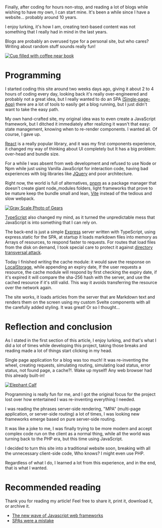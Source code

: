 <!-- {
    "title": "Hello World: The suffering of modern web development.",
    "creationDate": "1664329953541",
    "description": "My experience building this site and how modern web development is."
} -->

Finally, after coding for hours non-stop, and reading a lot of blogs while wishing to have my own, I can start mine. It's been a while since I have a website... probably around 10 years.

I enjoy lurking, it's how I am, creating text-based content was not something that I really had in mind in the last years.

Blogs are probably an overused type for a personal site, but who cares? Writing about random stuff sounds really fun!

[![Cup filled with coffee near book](/image/0)](https://www.pexels.com/photo/black-and-white-blog-business-coffee-261579/)

# Programming

I started coding this site around two weeks days ago, giving it about 2 to 4 hours of coding every day, looking back it's really over-engineered and probably not a great idea, but I really wanted to do an SPA [(Single-page-App)](https://en.wikipedia.org/wiki/Single-page_application) there are a lot of tools to easily get a blog running, but I just didn't want to take the easy path.

My own hand-crafted site, my original idea was to even create a JavaScript framework, but I ditched it immediately after realizing it wasn't that easy: state management, knowing when to re-render components. I wanted all. Of course, I gave up.

[React](https://reactjs.org/) is a really popular library, and it was my first components experience, it changed my way of thinking about UI completely but It has a big problem: over-head and bundle size.

For a while I was absent from web development and refused to use Node or Npm while just using Vanilla JavaScript for interaction code, having bad experiences with big libraries like [JQuery](https://jquery.com/) and poor architecture.

Right now, the world is full of alternatives, [pnpm](https://pnpm.io/) as a package manager that doesn't create giant
node_modules folders, light frameworks that prove to be mature keep the bundle small and lean, [Vite](https://vitejs.dev/) instead of the tedious and slow webpack.

[![Gray Scale Photo of Gears](/image/2)](https://www.pexels.com/photo/gray-scale-photo-of-gears-159298/)

[TypeScript](https://www.typescriptlang.org/) also changed my mind, as it turned the unpredictable mess that JavaScript is into something that I can rely on.

The back-end is just a simple [Express](https://expressjs.com/) server written with TypeScript, using express.static for the SPA, at startup it loads markdown files into memory as Arrays of resources, to respond faster to requests. For routes that load files from the disk on demand, I took special care to protect it against [directory transversal attack](https://en.wikipedia.org/wiki/Directory_traversal_attack).

Today I finished writing the cache module: it would save the response on [LocalStorage](https://developer.mozilla.org/en-US/docs/Web/API/Window/localStorage), while appending an expiry date, If the user requests a resource, the cache module will respond by first checking the expiry date, if it's expired it will compare the sha-256 hash with the server, and use the cached resource if it's still valid. This way it avoids transferring the resource over the network again.

The site works, it loads articles from the server that are Markdown text and renders them on the screen using my custom Svelte components with all the carefully added styling. It was great! Or so I thought...

# Reflection and conclusion

As I stated in the first section of this article, I enjoy lurking, and that's what I did a lot of times while developing this project, taking those breaks and reading made a lot of things start clicking in my head.

Single page application for a blog was too much! It was re-inventing the wheel, creating requests, simulating routing, simulating load status, error status, not found page, a cache?!.
Wake up myself! Any web browser had this already built-in!

[![Elephant Calf](/image/3)](https://www.pexels.com/photo/elephant-calf-133394/)

Programming is really fun for me, and I got the original focus for the project lost over how entertained I was re-inventing everything I needed.

I was reading the phrases server-side rendering, "MPA" (multi-page application, or server-side routing) a lot of times, I was looking new frameworks emerge based on pure server-side routing.

It was like a joke to me, I was finally trying to be more modern and accept complex code run on the client as a normal thing, while all the world was turning back to the PHP era, but this time using JavaScript.

I decided to turn this site into a traditional website soon, breaking with all the unnecessary client-side code, Who knows? I might even use PHP.

Regardless of what I do, I learned a lot from this experience, and in the end, that is what I wanted.

# Recommended reading

Thank you for reading my article! Feel free to share it, print it, download it, or archive it.

-   [The new wave of Javascript web frameworks](https://frontendmastery.com/posts/the-new-wave-of-javascript-web-frameworks/)
-   [SPAs were a mistake](https://gomakethings.com/spas-were-a-mistake/)
